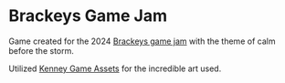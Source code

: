 # Brackeys Game Jam
Game created for the 2024 [Brackeys game jam](https://itch.io/jam/brackeys-12) with the theme of calm before the storm.

Utilized [Kenney Game Assets](https://kenney.itch.io/kenney-game-assets) for the incredible art used. 